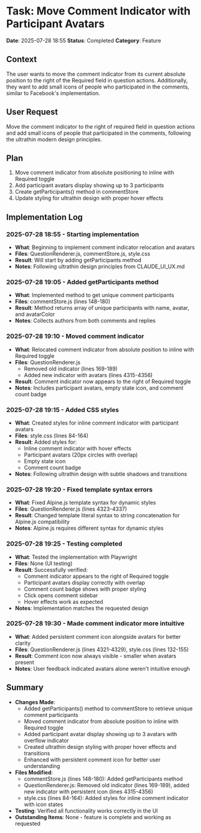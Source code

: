 # Task: Move Comment Indicator with Participant Avatars
**Date**: 2025-07-28 18:55
**Status**: Completed
**Category**: Feature

## Context
The user wants to move the comment indicator from its current absolute position to the right of the Required field in question actions. Additionally, they want to add small icons of people who participated in the comments, similar to Facebook's implementation.

## User Request
Move the comment indicator to the right of required field in question actions and add small icons of people that participated in the comments, following the ultrathin modern design principles.

## Plan
1. Move comment indicator from absolute positioning to inline with Required toggle
2. Add participant avatars display showing up to 3 participants
3. Create getParticipants() method in commentStore
4. Update styling for ultrathin design with proper hover effects

## Implementation Log
### 2025-07-28 18:55 - Starting implementation
- **What**: Beginning to implement comment indicator relocation and avatars
- **Files**: QuestionRenderer.js, commentStore.js, style.css
- **Result**: Will start by adding getParticipants method
- **Notes**: Following ultrathin design principles from CLAUDE_UI_UX.md

### 2025-07-28 19:05 - Added getParticipants method
- **What**: Implemented method to get unique comment participants
- **Files**: commentStore.js (lines 148-180)
- **Result**: Method returns array of unique participants with name, avatar, and avatarColor
- **Notes**: Collects authors from both comments and replies

### 2025-07-28 19:10 - Moved comment indicator
- **What**: Relocated comment indicator from absolute position to inline with Required toggle
- **Files**: QuestionRenderer.js
  - Removed old indicator (lines 169-189)
  - Added new indicator with avatars (lines 4315-4356)
- **Result**: Comment indicator now appears to the right of Required toggle
- **Notes**: Includes participant avatars, empty state icon, and comment count badge

### 2025-07-28 19:15 - Added CSS styles
- **What**: Created styles for inline comment indicator with participant avatars
- **Files**: style.css (lines 84-164)
- **Result**: Added styles for:
  - Inline comment indicator with hover effects
  - Participant avatars (20px circles with overlap)
  - Empty state icon
  - Comment count badge
- **Notes**: Following ultrathin design with subtle shadows and transitions

### 2025-07-28 19:20 - Fixed template syntax errors
- **What**: Fixed Alpine.js template syntax for dynamic styles
- **Files**: QuestionRenderer.js (lines 4323-4337)
- **Result**: Changed template literal syntax to string concatenation for Alpine.js compatibility
- **Notes**: Alpine.js requires different syntax for dynamic styles

### 2025-07-28 19:25 - Testing completed
- **What**: Tested the implementation with Playwright
- **Files**: None (UI testing)
- **Result**: Successfully verified:
  - Comment indicator appears to the right of Required toggle
  - Participant avatars display correctly with overlap
  - Comment count badge shows with proper styling
  - Click opens comment sidebar
  - Hover effects work as expected
- **Notes**: Implementation matches the requested design

### 2025-07-28 19:30 - Made comment indicator more intuitive
- **What**: Added persistent comment icon alongside avatars for better clarity
- **Files**: QuestionRenderer.js (lines 4321-4329), style.css (lines 132-155)
- **Result**: Comment icon now always visible - smaller when avatars present
- **Notes**: User feedback indicated avatars alone weren't intuitive enough

## Summary
- **Changes Made**: 
  - Added getParticipants() method to commentStore to retrieve unique comment participants
  - Moved comment indicator from absolute position to inline with Required toggle
  - Added participant avatar display showing up to 3 avatars with overflow indicator
  - Created ultrathin design styling with proper hover effects and transitions
  - Enhanced with persistent comment icon for better user understanding
- **Files Modified**: 
  - commentStore.js (lines 148-180): Added getParticipants method
  - QuestionRenderer.js: Removed old indicator (lines 169-189), added new indicator with persistent icon (lines 4315-4356)
  - style.css (lines 84-164): Added styles for inline comment indicator with icon states
- **Testing**: Verified all functionality works correctly in the UI
- **Outstanding Items**: None - feature is complete and working as requested